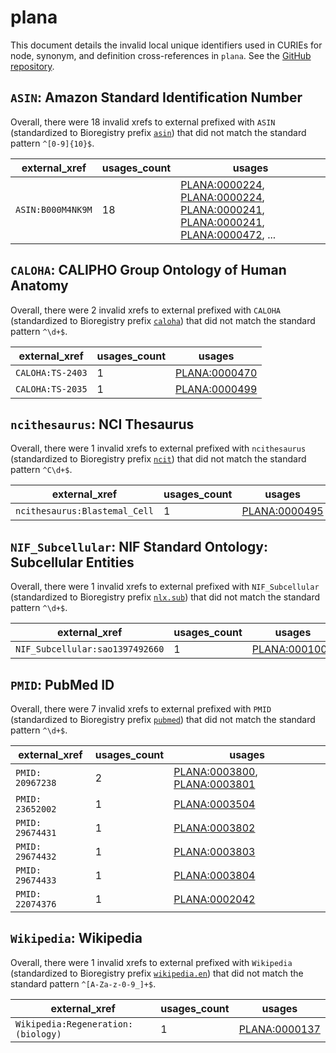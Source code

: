 # plana

This document details the invalid local unique identifiers used in CURIEs
for node, synonym, and definition cross-references in `plana`. See the [GitHub repository](https://github.com/obophenotype/planaria-ontology).


## `ASIN`: Amazon Standard Identification Number

Overall, there were 18 invalid
xrefs to external prefixed with `ASIN` (standardized to Bioregistry
prefix [`asin`](https://bioregistry.io/asin)) that
did not match the standard pattern `^[0-9]{10}$`.

| external_xref     |   usages_count | usages                                                                                                                                                                                                                                                                                                                         |
|-------------------|----------------|--------------------------------------------------------------------------------------------------------------------------------------------------------------------------------------------------------------------------------------------------------------------------------------------------------------------------------|
| `ASIN:B000M4NK9M` |             18 | [PLANA:0000224](http://purl.obolibrary.org/obo/PLANA_0000224), [PLANA:0000224](http://purl.obolibrary.org/obo/PLANA_0000224), [PLANA:0000241](http://purl.obolibrary.org/obo/PLANA_0000241), [PLANA:0000241](http://purl.obolibrary.org/obo/PLANA_0000241), [PLANA:0000472](http://purl.obolibrary.org/obo/PLANA_0000472), ... |

## `CALOHA`: CALIPHO Group Ontology of Human Anatomy

Overall, there were 2 invalid
xrefs to external prefixed with `CALOHA` (standardized to Bioregistry
prefix [`caloha`](https://bioregistry.io/caloha)) that
did not match the standard pattern `^\d+$`.

| external_xref    |   usages_count | usages                                                        |
|------------------|----------------|---------------------------------------------------------------|
| `CALOHA:TS-2403` |              1 | [PLANA:0000470](http://purl.obolibrary.org/obo/PLANA_0000470) |
| `CALOHA:TS-2035` |              1 | [PLANA:0000499](http://purl.obolibrary.org/obo/PLANA_0000499) |

## `ncithesaurus`: NCI Thesaurus

Overall, there were 1 invalid
xrefs to external prefixed with `ncithesaurus` (standardized to Bioregistry
prefix [`ncit`](https://bioregistry.io/ncit)) that
did not match the standard pattern `^C\d+$`.

| external_xref                 |   usages_count | usages                                                        |
|-------------------------------|----------------|---------------------------------------------------------------|
| `ncithesaurus:Blastemal_Cell` |              1 | [PLANA:0000495](http://purl.obolibrary.org/obo/PLANA_0000495) |

## `NIF_Subcellular`: NIF Standard Ontology: Subcellular Entities

Overall, there were 1 invalid
xrefs to external prefixed with `NIF_Subcellular` (standardized to Bioregistry
prefix [`nlx.sub`](https://bioregistry.io/nlx.sub)) that
did not match the standard pattern `^\d+$`.

| external_xref                   |   usages_count | usages                                                        |
|---------------------------------|----------------|---------------------------------------------------------------|
| `NIF_Subcellular:sao1397492660` |              1 | [PLANA:0001005](http://purl.obolibrary.org/obo/PLANA_0001005) |

## `PMID`: PubMed ID

Overall, there were 7 invalid
xrefs to external prefixed with `PMID` (standardized to Bioregistry
prefix [`pubmed`](https://bioregistry.io/pubmed)) that
did not match the standard pattern `^\d+$`.

| external_xref    |   usages_count | usages                                                                                                                       |
|------------------|----------------|------------------------------------------------------------------------------------------------------------------------------|
| `PMID: 20967238` |              2 | [PLANA:0003800](http://purl.obolibrary.org/obo/PLANA_0003800), [PLANA:0003801](http://purl.obolibrary.org/obo/PLANA_0003801) |
| `PMID: 23652002` |              1 | [PLANA:0003504](http://purl.obolibrary.org/obo/PLANA_0003504)                                                                |
| `PMID: 29674431` |              1 | [PLANA:0003802](http://purl.obolibrary.org/obo/PLANA_0003802)                                                                |
| `PMID: 29674432` |              1 | [PLANA:0003803](http://purl.obolibrary.org/obo/PLANA_0003803)                                                                |
| `PMID: 29674433` |              1 | [PLANA:0003804](http://purl.obolibrary.org/obo/PLANA_0003804)                                                                |
| `PMID: 22074376` |              1 | [PLANA:0002042](http://purl.obolibrary.org/obo/PLANA_0002042)                                                                |

## `Wikipedia`: Wikipedia

Overall, there were 1 invalid
xrefs to external prefixed with `Wikipedia` (standardized to Bioregistry
prefix [`wikipedia.en`](https://bioregistry.io/wikipedia.en)) that
did not match the standard pattern `^[A-Za-z-0-9_]+$`.

| external_xref                      |   usages_count | usages                                                        |
|------------------------------------|----------------|---------------------------------------------------------------|
| `Wikipedia:Regeneration:(biology)` |              1 | [PLANA:0000137](http://purl.obolibrary.org/obo/PLANA_0000137) |

